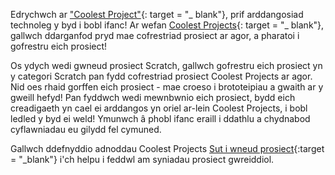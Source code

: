 Edrychwch ar ["Coolest Project"](https://coolestprojects.org/){: target = "_ blank"}, prif arddangosiad technoleg y byd i bobl ifanc! Ar wefan [Coolest Projects](https://coolestprojects.org/){: target = "_ blank"}, gallwch ddarganfod pryd mae cofrestriad prosiect ar agor, a pharatoi i gofrestru eich prosiect!

Os ydych wedi gwneud prosiect Scratch, gallwch gofrestru eich prosiect yn y categori Scratch pan fydd cofrestriad prosiect Coolest Projects ar agor. Nid oes rhaid gorffen eich prosiect - mae croeso i brototeipiau a gwaith ar y gweill hefyd! Pan fyddwch wedi mewnbwnio eich prosiect, bydd eich creadigaeth yn cael ei arddangos yn oriel ar-lein Coolest Projects, i bobl ledled y byd ei weld! Ymunwch â phobl ifanc eraill i ddathlu a chydnabod cyflawniadau eu gilydd fel cymuned.

Gallwch ddefnyddio adnoddau Coolest Projects [Sut i wneud prosiect](https://coolestprojects.org/2020/03/31/how-to-make-a-project-workbook-and-additional-resources/){:target = "_blank"} i'ch helpu i feddwl am syniadau prosiect gwreiddiol.
